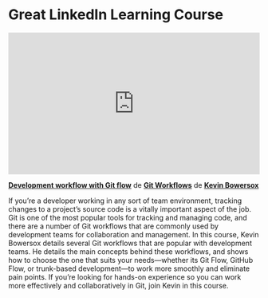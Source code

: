 <h1>Great LinkedIn Learning Course</h1>
<div style="position:relative;height:0;padding-bottom:56.25%"><iframe width="640" height="360" src="https://www.linkedin.com/learning/embed/git-workflows/development-workflow-with-git-flow?autoplay=false&claim=AQHAXl9XEzxJWwAAAY4ytgFJvkngo2HYYclquh1FIg38NxaBMF51nApge261VuZzbGhmSiMuF5ojleEdJeX6ZWu6qcZJWTxCXzOPRFO4oSsjzDzNgSfuSOwHtRlL5YWjG7B0KwXYY6Ona5GCry3hcXkh8yFlzaeY5VOMvVv288MVBlNffesZ05u0o2gmWw4kOIhwLYDIYEBQHapEV477z-_3mdd54VF9-YKE-uaFBiwY73VGbcs6SmHBMQW3z5SwNLSgC1k2wF6Dr8piAFIqhIfKlWf2JLx3duRABBYw5tXNUMBu875RlWDxzC6j3aSnHK_G2U46FWiHi6PlYQLlWktFFZJZAdzstgfrAkTJtkY_aFUl4wY9YPK6Iz6uNpU4Vmmsr_3pvGkCwGZIPTwDKoT2iVSnLBnp--Jg0KarTQMJi6G8j6dVPIj5l0f-oBx7iiVSk76HZkO99nMHtVG1kHwqkXcZqi60PRPoFm_cDVoLX98dmMNayyu0H3hlNEgTa3hGv6n3oPJA9WDGUsthlZreyjgz93oeVh7Ltfl60GxCxEFOrQGLK194nixR-QbrZ9shONpncvG4vvI2o1yLR0HpqUCunmSkawpLLcA84gDMZpGArddQWTly6qaUSRwmwM8o-rEkARQO9-82zlfqFzhp8BHFi1j7QfebSKUEKukQIdFXy0HYGWlrbJunjG0Ts9wzp_VGxrelXwZa1ifbLWFmv_CiUbFrRzT9-IjJokIfqDa-0XJUeH_5Zi6l9oGevfwvYMUOWlXhFfsUMhOSEoUleFSzAPU91_tvmMVGArcfDKCjwpzSYs-TkEnur5gliLj6AdYf7c64Ft0nBz2DPvdvANKNifXXOXbauob0vcpf-KKSLd3xNDvLtoaemVjJ-UGYZXRvqJjrcZZVgEeZHfM0WdeppCEbsAbU-Ob7XhsJ6EmaC-bsIC9yfd-6MIDGowVoFvpHQ3hWXF9U0QxIVSZEjN9mJTR0NFbRcwsmk71XMvJlfEz4jSUoGWpW2yOpSUiV6QeHTyc7ZM7jVjxhg5U0FGJK3o4zcZHNnQ-hWkTj1Wc7zo3Phn_TWann8dIXFatoFKP3BMkNv89WfJ33MP5B-KLLpWKQI8j1XU07QIoqjpd2l7gPB-9S5iK0WLkXBgouEMtBu-3ZN2iYZqs7DlfBSY34_yCnPK4uq0i9hendY3DmIFRzsWmk-yyBCSALKCw1PYv9QWq22YhdCmwZlZO-eVL9" mozallowfullscreen="true" webkitallowfullscreen="true" allowfullscreen="true" frameborder="0" style="position:absolute;width:100%;height:100%;left:0"></iframe></div><p><strong><a href="https://www.linkedin.com/learning/git-workflows/development-workflow-with-git-flow?trk=embed_lil">Development workflow with Git flow</a></strong> de <strong><a href="https://www.linkedin.com/learning/git-workflows?trk=embed_lil">Git Workflows</a></strong> de <strong><a href="https://www.linkedin.com/learning/instructors/kevin-bowersox?trk=embed_lil">Kevin Bowersox</a></strong></p>

If you’re a developer working in any sort of team environment, tracking changes to a project’s source code is a vitally important aspect of the job. Git is one of the most popular tools for tracking and managing code, and there are a number of Git workflows that are commonly used by development teams for collaboration and management. In this course, Kevin Bowersox details several Git workflows that are popular with development teams. He details the main concepts behind these workflows, and shows how to choose the one that suits your needs—whether its Git Flow, GitHub Flow, or trunk-based development—to work more smoothly and eliminate pain points. If you’re looking for hands-on experience so you can work more effectively and collaboratively in Git, join Kevin in this course.
